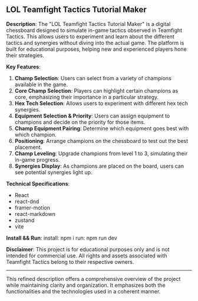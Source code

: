## LOL Teamfight Tactics Tutorial Maker

**Description**:
The "LOL Teamfight Tactics Tutorial Maker" is a digital chessboard designed to simulate in-game tactics observed in Teamfight Tactics. This allows users to experiment and learn about the different tactics and synergies without diving into the actual game. The platform is built for educational purposes, helping new and experienced players hone their strategies.

**Key Features**:

1. **Champ Selection**: Users can select from a variety of champions available in the game.
2. **Core Champ Selection**: Players can highlight certain champions as core, emphasizing their importance in a particular strategy.
3. **Hex Tech Selection**: Allows users to experiment with different hex tech synergies.
4. **Equipment Selection & Priority**: Users can assign equipment to champions and decide on the priority for those items.
5. **Champ Equipment Pairing**: Determine which equipment goes best with which champion.
6. **Positioning**: Arrange champions on the chessboard to test out the best placement.
7. **Champ Leveling**: Upgrade champions from level 1 to 3, simulating their in-game progress.
8. **Synergies Display**: As champions are placed on the board, users can see potential synergies light up.

**Technical Specifications**:

- React
- react-dnd
- framer-motion
- react-markdown
- zustand
- vite

**Install && Run**:
install: npm i
run: npm run dev

**Disclaimer**:
This project is for educational purposes only and is not intended for commercial use. All rights and assets associated with Teamfight Tactics belong to their respective owners.

---

This refined description offers a comprehensive overview of the project while maintaining clarity and organization. It emphasizes both the functionalities and the technologies used in a coherent manner.
